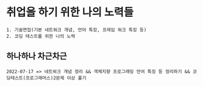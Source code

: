 # 취업을 하기 위한 나의 노력들

```
1. 기술면접(기본 네트워크 개념, 언어 특징, 프레임 워크 특징 등)
2. 코딩 테스트를 위한 나의 노력
```
## 하나하나 차근차근
```
2022-07-17 => 네트워크 개념 정리 && 객체지향 프로그래밍 언어 특징 등 정리하기 && 코딩테스트(프로그래머스)2문제 이상 풀기
```